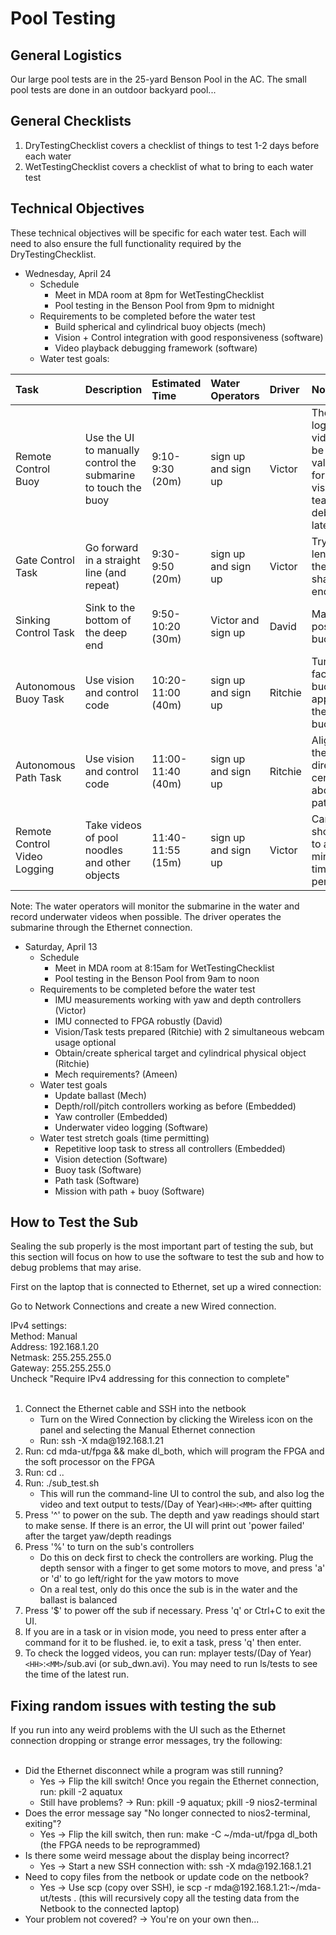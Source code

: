 # Pool Testing #

## General Logistics ##

Our large pool tests are in the 25-yard Benson Pool in the AC. The small pool tests are done in an outdoor backyard pool...

## General Checklists ##

  1. DryTestingChecklist covers a checklist of things to test 1-2 days before each water
  1. WetTestingChecklist covers a checklist of what to bring to each water test

## Technical Objectives ##

These technical objectives will be specific for each water test. Each will need to also ensure the full functionality required by the DryTestingChecklist.

  * Wednesday, April 24
    * Schedule
      * Meet in MDA room at 8pm for WetTestingChecklist
      * Pool testing in the Benson Pool from 9pm to midnight
    * Requirements to be completed before the water test
      * Build spherical and cylindrical buoy objects (mech)
      * Vision + Control integration with good responsiveness (software)
      * Video playback debugging framework (software)
    * Water test goals:

| **Task** | **Description** | **Estimated Time** | **Water Operators** | **Driver** | **Notes** |
|:---------|:----------------|:-------------------|:--------------------|:-----------|:----------|
| Remote Control Buoy | Use the UI to manually control the submarine to touch the buoy | 9:10-9:30 (20m) | sign up and sign up | Victor | The logged video will be valuable for the vision team to debug for later tests |
| Gate Control Task | Go forward in a straight line (and repeat) | 9:30-9:50 (20m) | sign up and sign up | Victor | Try the length of the shallow end |
| Sinking Control Task | Sink to the bottom of the deep end | 9:50-10:20 (30m) | Victor and sign up | David | Maintain positive buoyancy |
| Autonomous Buoy Task | Use vision and control code | 10:20-11:00 (40m) | sign up and sign up | Ritchie | Turn to face the buoy, approach the buoy... |
| Autonomous Path Task | Use vision and control code | 11:00-11:40 (40m) | sign up and sign up | Ritchie | Align with the path's direction, centre above the path... |
| Remote Control Video Logging | Take videos of pool noodles and other objects | 11:40-11:55 (15m) | sign up and sign up | Victor | Can be shortened to a few minutes, time permitting |

Note: The water operators will monitor the submarine in the water and record underwater videos when possible. The driver operates the submarine through the Ethernet connection.

  * Saturday, April 13
    * Schedule
      * Meet in MDA room at 8:15am for WetTestingChecklist
      * Pool testing in the Benson Pool from 9am to noon
    * Requirements to be completed before the water test
      * IMU measurements working with yaw and depth controllers (Victor)
      * IMU connected to FPGA robustly (David)
      * Vision/Task tests prepared (Ritchie) with 2 simultaneous webcam usage optional
      * Obtain/create spherical target and cylindrical physical object (Ritchie)
      * Mech requirements? (Ameen)
    * Water test goals
      * Update ballast (Mech)
      * Depth/roll/pitch controllers working as before (Embedded)
      * Yaw controller (Embedded)
      * Underwater video logging (Software)
    * Water test stretch goals (time permitting)
      * Repetitive loop task to stress all controllers (Embedded)
      * Vision detection (Software)
      * Buoy task (Software)
      * Path task (Software)
      * Mission with path + buoy (Software)

## How to Test the Sub ##

Sealing the sub properly is the most important part of testing the sub, but this section will focus on how to use the software to test the sub and how to debug problems that may arise.

First on the laptop that is connected to Ethernet, set up a wired connection:

Go to Network Connections and create a new Wired connection.

IPv4 settings: <br>
Method: Manual <br>
Address: 192.168.1.20 <br>
Netmask: 255.255.255.0 <br>
Gateway: 255.255.255.0 <br>
Uncheck "Require IPv4 addressing for this connection to complete"<br>
<br>
<ol><li>Connect the Ethernet cable and SSH into the netbook<br>
<ul><li>Turn on the Wired Connection by clicking the Wireless icon on the panel and selecting the Manual Ethernet connection<br>
</li><li>Run: ssh -X mda@192.168.1.21<br>
</li></ul></li><li>Run: cd mda-ut/fpga && make dl_both, which will program the FPGA and the soft processor on the FPGA<br>
</li><li>Run: cd ..<br>
</li><li>Run: ./sub_test.sh<br>
<ul><li>This will run the command-line UI to control the sub, and also log the video and text output to tests/(Day of Year)<code>&lt;HH&gt;</code>:<code>&lt;MM&gt;</code> after quitting<br>
</li></ul></li><li>Press '^' to power on the sub. The depth and yaw readings should start to make sense. If there is an error, the UI will print out 'power failed' after the target yaw/depth readings<br>
</li><li>Press '%' to turn on the sub's controllers<br>
<ul><li>Do this on deck first to check the controllers are working. Plug the depth sensor with a finger to get some motors to move, and press 'a' or 'd' to go left/right for the yaw motors to move<br>
</li><li>On a real test, only do this once the sub is in the water and the ballast is balanced<br>
</li></ul></li><li>Press '$' to power off the sub if necessary. Press 'q' or Ctrl+C to exit the UI.<br>
</li><li>If you are in a task or in vision mode, you need to press enter after a command for it to be flushed. ie, to exit a task, press 'q' then enter.<br>
</li><li>To check the logged videos, you can run: mplayer tests/(Day of Year)<code>&lt;HH&gt;</code>:<code>&lt;MM&gt;</code>/sub.avi (or sub_dwn.avi). You may need to run ls/tests to see the time of the latest run.</li></ol>

<h2>Fixing random issues with testing the sub</h2>

If you run into any weird problems with the UI such as the Ethernet connection dropping or strange error messages, try the following:<br>
<br>
<ul><li>Did the Ethernet disconnect while a program was still running?<br>
<ul><li>Yes -> Flip the kill switch! Once you regain the Ethernet connection, run: pkill -2 aquatux<br>
</li><li>Still have problems? -> Run: pkill -9 aquatux; pkill -9 nios2-terminal<br>
</li></ul></li><li>Does the error message say "No longer connected to nios2-terminal, exiting"?<br>
<ul><li>Yes -> Flip the kill switch, then run: make -C ~/mda-ut/fpga dl_both (the FPGA needs to be reprogrammed)<br>
</li></ul></li><li>Is there some weird message about the display being incorrect?<br>
<ul><li>Yes -> Start a new SSH connection with: ssh -X mda@192.168.1.21<br>
</li></ul></li><li>Need to copy files from the netbook or update code on the netbook?<br>
<ul><li>Yes -> Use scp (copy over SSH), ie scp -r mda@192.168.1.21:~/mda-ut/tests . (this will recursively copy all the testing data from the Netbook to the connected laptop)<br>
</li></ul></li><li>Your problem not covered? -> You're on your own then...